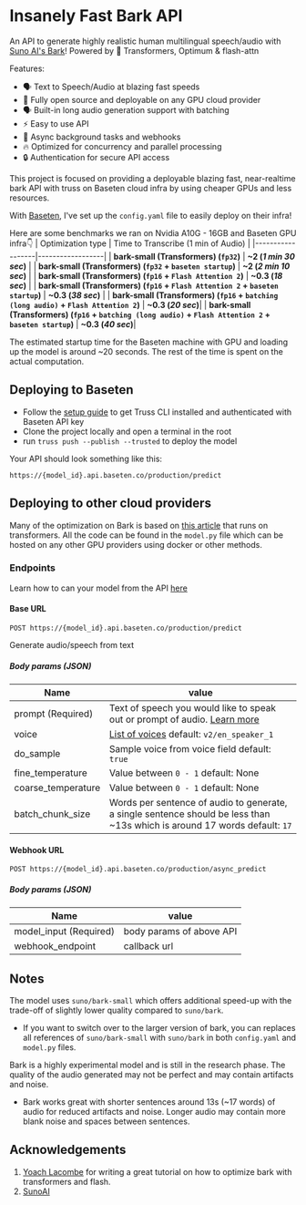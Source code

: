# Insanely Fast Bark API

An API to generate highly realistic human multilingual speech/audio with [Suno AI's Bark](https://github.com/suno-ai/bark)! Powered by 🤗 Transformers, Optimum & flash-attn

Features:
* 🗣️ Text to Speech/Audio at blazing fast speeds
* 📖 Fully open source and deployable on any GPU cloud provider
* 🗣️ Built-in long audio generation support with batching
* ⚡ Easy to use API
* 📃 Async background tasks and webhooks
* 🔥 Optimized for concurrency and parallel processing
* 🔒 Authentication for secure API access
<!-- * 🧩 Fully managed API available on [JigsawStack](https://jigsawstack.com/text-to-speech) -->

This project is focused on providing a deployable blazing fast, near-realtime bark API with truss on Baseten cloud infra by using cheaper GPUs and less resources. 

With [Baseten](https://www.baseten.co/), I've set up the `config.yaml` file to easily deploy on their infra!

Here are some benchmarks we ran on Nvidia A10G - 16GB and Baseten GPU infra👇
| Optimization type    | Time to Transcribe (1 min of Audio) |
|------------------|------------------|
| **bark-small (Transformers) (`fp32`)** | **~2 (*1 min 30 sec*)** |
| **bark-small (Transformers) (`fp32` + `baseten startup`)** | **~2 (*2 min 10 sec*)** |
| **bark-small (Transformers) (`fp16` + `Flash Attention 2`)** | **~0.3 (*18 sec*)**            |
| **bark-small (Transformers) (`fp16` + `Flash Attention 2` + `baseten startup`)** | **~0.3 (*38 sec*)**            |
| **bark-small (Transformers) (`fp16` + `batching (long audio)` + `Flash Attention 2`)** | **~0.3 (*20 sec*)**|
| **bark-small (Transformers) (`fp16` + `batching (long audio)` + `Flash Attention 2` + `baseten startup`)** | **~0.3 (*40 sec*)**|

The estimated startup time for the Baseten machine with GPU and loading up the model is around ~20 seconds. The rest of the time is spent on the actual computation.

## Deploying to Baseten
- Follow the [setup guide](https://docs.baseten.co/quickstart#setup) to get Truss CLI installed and authenticated with Baseten API key
- Clone the project locally and open a terminal in the root
- run `truss push --publish --trusted` to deploy the model

Your API should look something like this:

```
https://{model_id}.api.baseten.co/production/predict
```

## Deploying to other cloud providers
Many of the optimization on Bark is based on [this article](https://huggingface.co/blog/optimizing-bark) that runs on transformers. All the code can be found in the `model.py` file which can be hosted on any other GPU providers using docker or other methods.

<!-- ## Fully managed and scalable API 
[JigsawStack](https://jigsawstack.com) provides a bunch of powerful APIs for various use cases while keeping costs low. This project is available as a fully managed API [here](https://jigsawstack.com/text-to-speech) with enhanced cloud scalability for cost efficiency and high uptime. Sign up [here](https://jigsawstack.com) for free! -->
### Endpoints
Learn how to can your model from the API [here](https://docs.baseten.co/invoke/quickstart)

#### Base URL
```
POST https://{model_id}.api.baseten.co/production/predict
```

Generate audio/speech from text
##### Body params (JSON)
| Name    | value |
|------------------|------------------|
| prompt (Required) | Text of speech you would like to speak out or prompt of audio. [Learn more](https://github.com/suno-ai/bark) |
| voice | [List of voices](https://huggingface.co/suno/bark/tree/main/speaker_embeddings) default: `v2/en_speaker_1` |
| do_sample | Sample voice from voice field default: `true` |
| fine_temperature | Value between `0 - 1` default: None |
| coarse_temperature | Value between `0 - 1` default: None |
| batch_chunk_size | Words per sentence of audio to generate, a single sentence should be less than ~13s which is around 17 words default: `17` |

#### Webhook URL
```
POST https://{model_id}.api.baseten.co/production/async_predict
```

##### Body params (JSON)
| Name    | value |
|------------------|------------------|
| model_input (Required) |  body params of above API |
| webhook_endpoint | callback url |


## Notes

The model uses `suno/bark-small` which offers additional speed-up with the trade-off of slightly lower quality compared to `suno/bark`.
- If you want to switch over to the larger version of bark, you can replaces all references of `suno/bark-small` with `suno/bark` in both `config.yaml` and `model.py` files.

Bark is a highly experimental model and is still in the research phase. The quality of the audio generated may not be perfect and may contain artifacts and noise.
- Bark works great with shorter sentences around 13s (~17 words) of audio for reduced artifacts and noise. Longer audio may contain more blank noise and spaces between sentences.

## Acknowledgements

1. [Yoach Lacombe](https://huggingface.co/ylacombe) for writing a great tutorial on how to optimize bark with transformers and flash.
2. [SunoAI](https://suno.com/) 


<!-- ## JigsawStack
This project is part of [JigsawStack](https://jigsawstack.com) - A suite of powerful and developer friendly AI APIs for various use cases while keeping costs low. Sign up [here](https://jigsawstack.com) for free! -->